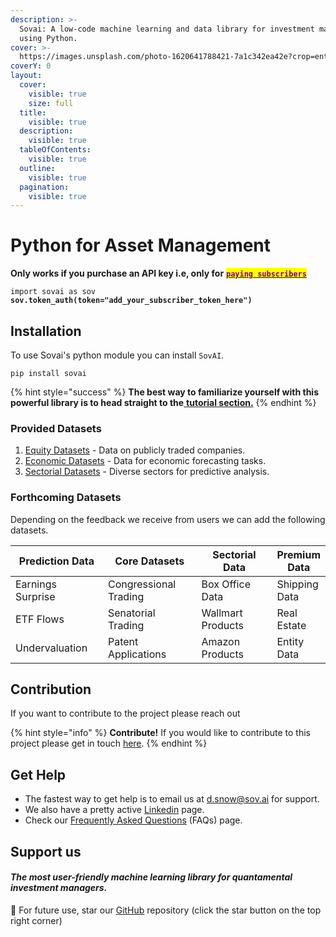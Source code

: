```yaml
---
description: >-
  Sovai: A low-code machine learning and data library for investment managers
  using Python.
cover: >-
  https://images.unsplash.com/photo-1620641788421-7a1c342ea42e?crop=entropy&cs=tinysrgb&fm=jpg&ixid=MnwxOTcwMjR8MHwxfHNlYXJjaHw1fHxncmFkaWVudHxlbnwwfHx8fDE2NzY4NTQ4Mjk&ixlib=rb-4.0.3&q=80
coverY: 0
layout:
  cover:
    visible: true
    size: full
  title:
    visible: true
  description:
    visible: true
  tableOfContents:
    visible: true
  outline:
    visible: true
  pagination:
    visible: true
---
```


# Python for Asset Management

**Only works if you purchase an API key i.e, only for** [<mark style="color:purple;">**`paying subscribers`**</mark>](https://sov.ai/)

<pre class="language-python"><code class="lang-python">import sovai as sov
<strong>sov.token_auth(token="add_your_subscriber_token_here")
</strong></code></pre>

## Installation

To use Sovai's python module you can install `SovAI`.

```
pip install sovai
```

{% hint style="success" %}
**The best way to familiarize yourself with this powerful library is to head straight to the**[ **tutorial section.**](get-started/tutorials.md)
{% endhint %}

### Provided Datasets

1. [Equity Datasets](realtime-datasets/equity-datasets/) - Data on publicly traded companies.
2. [Economic Datasets](realtime-datasets/equity-datasets/) - Data for economic forecasting tasks.
3. [Sectorial Datasets](realtime-datasets/sectorial-datasets/) - Diverse sectors for predictive analysis.

### Forthcoming Datasets

Depending on the feedback we receive from users we can add the following datasets.

<table><thead><tr><th width="183">Prediction Data</th><th width="210">Core Datasets</th><th width="213">Sectorial Data</th><th>Premium Data</th></tr></thead><tbody><tr><td>Earnings Surprise</td><td>Congressional Trading</td><td>Box Office Data</td><td>Shipping Data</td></tr><tr><td>ETF Flows</td><td>Senatorial Trading</td><td>Wallmart Products</td><td>Real Estate</td></tr><tr><td>Undervaluation</td><td>Patent Applications</td><td>Amazon Products</td><td>Entity Data</td></tr></tbody></table>

## Contribution

If you want to contribute to the project please reach out

{% hint style="info" %}
**Contribute!** If you would like to contribute to this project please get in touch [here](https://github.com/sovai-research/sovai-public/issues).
{% endhint %}

## Get Help

* The fastest way to get help is to email us at [d.snow@sov.ai](mailto:d.snow@sov.ai) for support.
* We also have a pretty active [Linkedin](https://www.linkedin.com/company/sovai/) page.
* Check our [Frequently Asked Questions](broken-reference/) (FAQs) page.

## Support us

#### _The most user-friendly machine learning library for quantamental investment managers._

:tada: For future use, star our [GitHub](https://github.com/sovai-research/sovai-public) repository (click the star button on the top right corner)

